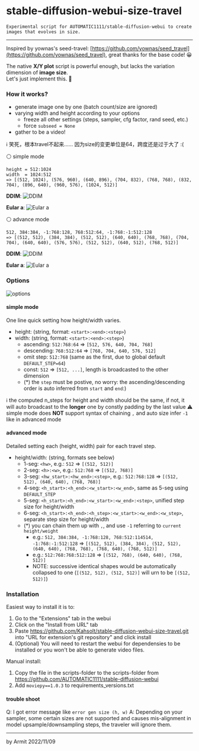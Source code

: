 # stable-diffusion-webui-size-travel

    Experimental script for AUTOMATIC1111/stable-diffusion-webui to create images that evolves in size.

----

Inspired by yownas's seed-travel: [https://github.com/yownas/seed_travel](https://github.com/yownas/seed_travel), great thanks for the base code! 😀

The native **X/Y plot** script is powerful enough, but lacks the variation dimension of **image size**.  
Let's just implement this. 🙂  

### How it works?

- generate image one by one (batch count/size are ignored)
- varying width and height according to your options
  - freeze all other settings (steps, sampler, cfg factor, rand seed, etc.)
  - force `subseed = None`
- gather to be a video!

ℹ 笑死，根本travel不起来…… 因为size的变更单位是64，跨度还是过于大了 :(

⚪ simple mode

```
height = 512:1024
width  = 1024:512
=> [(512, 1024), (576, 960), (640, 896), (704, 832), (768, 768), (832, 704), (896, 640), (960, 576), (1024, 512)]
```

**DDIM**: 
![DDIM](img/ddim_simple.png)

**Eular a**: 
![Eular a](img/eular_a_simple.png)

⚪ advance mode

```
512, 384:384, -1:768:128, 768:512:64, -1:768:-1:512:128
=> [(512, 512), (384, 384), (512, 512), (640, 640), (768, 768), (704, 704), (640, 640), (576, 576), (512, 512), (640, 512), (768, 512)]
```

**DDIM**: 
![DDIM](img/ddim_advance.png)

**Eular a**: 
![Eular a](img/eular_a_advance.png)


### Options

![options](img/options.png)

#### simple mode

One line quick setting how height/width varies.

- height: (string, format: `<start>:<end>:<step>`)
- width: (string, format: `<start>:<end>:<step>`)
  - ascending:  `512:768:64` => `[512, 576, 640, 704, 768]`
  - descending: `768:512:64` => `[768, 704, 640, 576, 512]`
  - omit step:  `512:768`    (same as the first, due to global default `DEFAULT_STEP=64`)
  - const:      `512`        => `[512, ...]`, length is broadcasted to the other dimension 
  - (*) the `step` must be postive, no worry: the ascending/descending order is auto inferred from `start` and `end`:)

ℹ the computed n_steps for height and width should be the same, if not, it will auto broadcast to the **longer** one by constly padding by the last value
⚠ simple mode does **NOT** support syntax of chaining `,` and auto size infer `-1` like in advanced mode

#### advanced mode

Detailed setting each (height, width) pair for each travel step.

- height/width: (string, formats see below)
  - 1-seg: `<hw>`,    e.g.: `512`     => `[(512, 512)]`
  - 2-seg: `<h>:<w>`, e.g.: `512:768` => `[(512, 768)]`
  - 3-seg: `<hw_start>:<hw_end>:<step>`, e.g.: `512:768:128` => `[(512, 512), (640, 640), (768, 768)]`
  - 4-seg: `<h_start>:<h_end>:<w_start>:<w_end>`, same as 5-seg using `DEFAULT_STEP`
  - 5-seg: `<h_start>:<h_end>:<w_start>:<w_end>:<step>`, unified step size for height/width
  - 6-seg: `<h_start>:<h_end>:<h_step>:<w_start>:<w_end>:<w_step>`, separate step size for height/width
  - (*) you can chain them up with `,`, and use `-1` referring to `current height/weight`
    - e.g.: `512, 384:384, -1:768:128, 768:512:114514, -1:768:-1:512:128` => `[(512, 512), (384, 384), (512, 512), (640, 640), (768, 768), (768, 640), (768, 512)]`
    - e.g.: `512:768:768:512:128` => `[(512, 768), (640, 640), (768, 512)]`
    - NOTE: successive identical shapes would be automatically collapsed to one (`[(512, 512), (512, 512)]` will urn to be `[(512, 512)]`)


### Installation

Easiest way to install it is to:
1. Go to the "Extensions" tab in the webui
2. Click on the "Install from URL" tab
3. Paste https://github.com/Kahsolt/stable-diffusion-webui-size-travel.git into "URL for extension's git repository" and click install
4. (Optional) You will need to restart the webui for dependensies to be installed or you won't be able to generate video files.

Manual install:
1. Copy the file in the scripts-folder to the scripts-folder from https://github.com/AUTOMATIC1111/stable-diffusion-webui
2. Add `moviepy==1.0.3` to requirements_versions.txt


#### trouble shoot

Q: I got error message like `error gen size (h, w)`
A: Depending on your sampler, some certain sizes are not supported and causes mis-alignment in model upsample/downsampling steps, the traveler will ignore them.

----

by Armit
2022/11/09 
